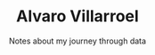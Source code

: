 ---
layout: page
permalink: /
title: Alvaro Villarroel
subtitle: Notes about my journey through data
---